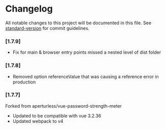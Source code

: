# Changelog

All notable changes to this project will be documented in this file. See [standard-version](https://github.com/conventional-changelog/standard-version) for commit guidelines.

### [1.7.9]

* Fix for main & browser entry points missed a nested level of dist folder

### [1.7.8]

* Removed option referenceValue that was causing a reference error in production

### [1.7.7]

Forked from aperturless/vue-password-strength-meter
* Updated to be compatible with vue 3.2.36
* Updated webpack to v4